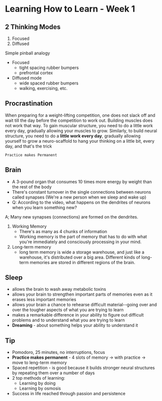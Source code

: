 # Learning How to Learn - Week 1

## 2 Thinking Modes

1. Focused
2. Diffused

Simple pinball analogy

- Focused
    - tight spacing rubber bumpers
    - prefrontal cortex
- Diffused mode
    - wide spaced rubber bumpers
    - walking, exercising, etc.

## Procrastination

When preparing for a weight-lifting competition, one does not slack off and wait till the day before the competition to work out. Building muscles does not work that way. To gain muscular structure, you need to do a little work every day, gradually allowing your muscles to grow. Similarly, to build neural structure, you need to do a **little work every day**, gradually allowing yourself to grow a neuro-scaffold to hang your thinking on a little bit, every day, and that's the trick

```
Practice makes Permanent
```

## Brain

- A 3-pound organ that consumes 10 times more energy by weight than the rest of the body
- There's constant turnover in the single connections between neurons called synapses (We're a new person when we sleep and wake up)
- Q: According to the video, what happens on the dendrites of neurons when you learn something new?

A; Many new synapses (connections) are formed on the dendrites.

1. Working Memory
   - There's as many as 4 chunks of information
   - Working memory is the part of memory that has to do with what you're immediately and consciously processing in your mind.
2. Long-term memory
    - long term memory is wide a storage warehouse, and just like a warehouse, it's distributed over a big area. Different kinds of long-term memories are stored in different regions of the brain.

## Sleep

- allows the brain to wash away metabolic toxins
- allows your brain to strengthen important parts of memories even as it erases less important memories 
- allows your brain a chance to rehearse difficult material--going over and over the tougher aspects of what you are trying to learn
- makes a remarkable difference in your ability to figure out difficult problems and to understand what you are trying to learn
- **Dreaming** - about something helps your ability to understand it

## Tip

- Pomodoro, 25 minutes, no interruptions, focus
- **Practice makes permanent** - 4 slots of memory -> with practice -> move to leng-term memory
- Spaced repetition - is good because it builds stronger neural structures by repeating them over a number of days
- 2 top methods of learning:
    - Learning by doing
    - Learning by osmosis
- Success in life reached through passion and persistence
